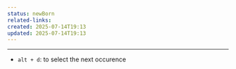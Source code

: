 ```yaml
---
status: newBorn
related-links: 
created: 2025-07-14T19:13
updated: 2025-07-14T19:13
---
```

---

- `alt + d`: to select the next occurence

